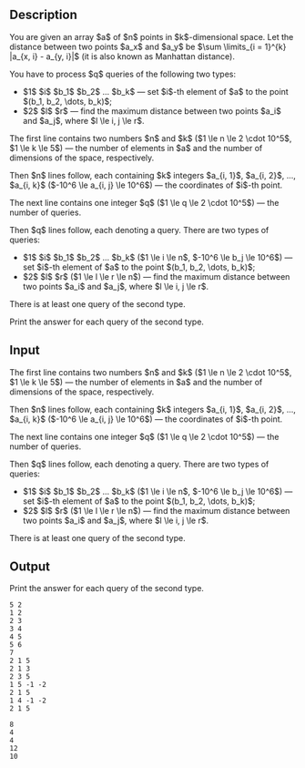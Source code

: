 ## Description

<div><p>You are given an array $a$ of $n$ points in $k$-dimensional space. Let the distance between two points $a_x$ and $a_y$ be $\sum \limits_{i = 1}^{k} |a_{x, i} - a_{y, i}|$ (it is also known as Manhattan distance).</p><p>You have to process $q$ queries of the following two types:</p><ul><li> $1$ $i$ $b_1$ $b_2$ ... $b_k$ — set $i$-th element of $a$ to the point $(b_1, b_2, \dots, b_k)$;</li><li> $2$ $l$ $r$ — find the maximum distance between two points $a_i$ and $a_j$, where $l \le i, j \le r$.</li></ul></div><div class="input-specification"><p>The first line contains two numbers $n$ and $k$ ($1 \le n \le 2 \cdot 10^5$, $1 \le k \le 5$) — the number of elements in $a$ and the number of dimensions of the space, respectively.</p><p>Then $n$ lines follow, each containing $k$ integers $a_{i, 1}$, $a_{i, 2}$, ..., $a_{i, k}$ ($-10^6 \le a_{i, j} \le 10^6$) — the coordinates of $i$-th point.</p><p>The next line contains one integer $q$ ($1 \le q \le 2 \cdot 10^5$) — the number of queries.</p><p>Then $q$ lines follow, each denoting a query. There are two types of queries:</p><ul><li> $1$ $i$ $b_1$ $b_2$ ... $b_k$ ($1 \le i \le n$, $-10^6 \le b_j \le 10^6$) — set $i$-th element of $a$ to the point $(b_1, b_2, \dots, b_k)$;</li><li> $2$ $l$ $r$ ($1 \le l \le r \le n$) — find the maximum distance between two points $a_i$ and $a_j$, where $l \le i, j \le r$.</li></ul><p><span class="tex-font-style-bf">There is at least one query of the second type.</span></p></div><div class="output-specification"><p>Print the answer for each query of the second type.</p></div>

## Input

<p>The first line contains two numbers $n$ and $k$ ($1 \le n \le 2 \cdot 10^5$, $1 \le k \le 5$) — the number of elements in $a$ and the number of dimensions of the space, respectively.</p><p>Then $n$ lines follow, each containing $k$ integers $a_{i, 1}$, $a_{i, 2}$, ..., $a_{i, k}$ ($-10^6 \le a_{i, j} \le 10^6$) — the coordinates of $i$-th point.</p><p>The next line contains one integer $q$ ($1 \le q \le 2 \cdot 10^5$) — the number of queries.</p><p>Then $q$ lines follow, each denoting a query. There are two types of queries:</p><ul><li> $1$ $i$ $b_1$ $b_2$ ... $b_k$ ($1 \le i \le n$, $-10^6 \le b_j \le 10^6$) — set $i$-th element of $a$ to the point $(b_1, b_2, \dots, b_k)$;</li><li> $2$ $l$ $r$ ($1 \le l \le r \le n$) — find the maximum distance between two points $a_i$ and $a_j$, where $l \le i, j \le r$.</li></ul><p><span class="tex-font-style-bf">There is at least one query of the second type.</span></p>

## Output

<p>Print the answer for each query of the second type.</p>





```input1
5 2
1 2
2 3
3 4
4 5
5 6
7
2 1 5
2 1 3
2 3 5
1 5 -1 -2
2 1 5
1 4 -1 -2
2 1 5
```




```output1
8
4
4
12
10
```


